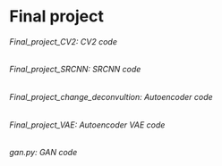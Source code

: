 # Final project

###### Final_project_CV2: CV2 code

###### Final_project_SRCNN: SRCNN code

###### Final_project_change_deconvultion: Autoencoder code

###### Final_project_VAE: Autoencoder VAE code

###### gan.py: GAN code
